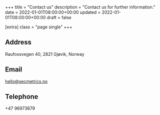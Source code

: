 +++
title = "Contact us"
description = "Contact us for further information."
date = 2022-01-01T08:00:00+00:00
updated = 2022-01-01T08:00:00+00:00
draft = false

[extra]
class = "page single"
+++

## Address

Raufossvegen 40, 2821 Gjøvik, Norway

## Email

[hello@secmetrics.no](mailto:hello@secmetrics.no)

## Telephone

+47 96973679


